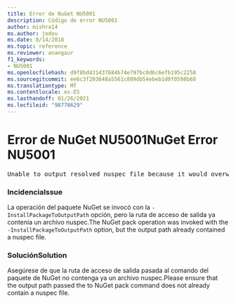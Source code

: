 ```yaml
---
title: Error de NuGet NU5001
description: Código de error NU5001
author: mishra14
ms.author: jodou
ms.date: 8/14/2018
ms.topic: reference
ms.reviewer: anangaur
f1_keywords:
- NU5001
ms.openlocfilehash: d9f8bd431437684b74e797bc0d6c6efb195c2258
ms.sourcegitcommit: ee6c3f203648a5561c809db54ebeb1d0f0598b68
ms.translationtype: MT
ms.contentlocale: es-ES
ms.lasthandoff: 01/26/2021
ms.locfileid: "98778629"
---
```

# <a name="nuget-error-nu5001"></a><span data-ttu-id="75a79-103">Error de NuGet NU5001</span><span class="sxs-lookup"><span data-stu-id="75a79-103">NuGet Error NU5001</span></span>
<pre>Unable to output resolved nuspec file because it would overwrite the original at 'F:\project\project.nuspec'.</pre>

### <a name="issue"></a><span data-ttu-id="75a79-104">Incidencia</span><span class="sxs-lookup"><span data-stu-id="75a79-104">Issue</span></span>

<span data-ttu-id="75a79-105">La operación del paquete NuGet se invocó con la `-InstallPackageToOutputPath` opción, pero la ruta de acceso de salida ya contenía un archivo nuspec.</span><span class="sxs-lookup"><span data-stu-id="75a79-105">The NuGet pack operation was invoked with the `-InstallPackageToOutputPath` option, but the output path already contained a  nuspec file.</span></span>


### <a name="solution"></a><span data-ttu-id="75a79-106">Solución</span><span class="sxs-lookup"><span data-stu-id="75a79-106">Solution</span></span>

<span data-ttu-id="75a79-107">Asegúrese de que la ruta de acceso de salida pasada al comando del paquete de NuGet no contenga ya un archivo nuspec.</span><span class="sxs-lookup"><span data-stu-id="75a79-107">Please ensure that the output path passed the to NuGet pack command does not already contain a nuspec file.</span></span>

